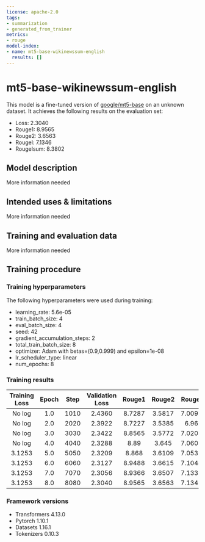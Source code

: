 ```yaml
---
license: apache-2.0
tags:
- summarization
- generated_from_trainer
metrics:
- rouge
model-index:
- name: mt5-base-wikinewssum-english
  results: []
---
```


<!-- This model card has been generated automatically according to the information the Trainer had access to. You
should probably proofread and complete it, then remove this comment. -->

# mt5-base-wikinewssum-english

This model is a fine-tuned version of [google/mt5-base](https://huggingface.co/google/mt5-base) on an unknown dataset.
It achieves the following results on the evaluation set:
- Loss: 2.3040
- Rouge1: 8.9565
- Rouge2: 3.6563
- Rougel: 7.1346
- Rougelsum: 8.3802

## Model description

More information needed

## Intended uses & limitations

More information needed

## Training and evaluation data

More information needed

## Training procedure

### Training hyperparameters

The following hyperparameters were used during training:
- learning_rate: 5.6e-05
- train_batch_size: 4
- eval_batch_size: 4
- seed: 42
- gradient_accumulation_steps: 2
- total_train_batch_size: 8
- optimizer: Adam with betas=(0.9,0.999) and epsilon=1e-08
- lr_scheduler_type: linear
- num_epochs: 8

### Training results

| Training Loss | Epoch | Step | Validation Loss | Rouge1 | Rouge2 | Rougel | Rougelsum |
|:-------------:|:-----:|:----:|:---------------:|:------:|:------:|:------:|:---------:|
| No log        | 1.0   | 1010 | 2.4360          | 8.7287 | 3.5817 | 7.0093 | 8.1879    |
| No log        | 2.0   | 2020 | 2.3922          | 8.7227 | 3.5385 | 6.96   | 8.1887    |
| No log        | 3.0   | 3030 | 2.3422          | 8.8565 | 3.5772 | 7.0203 | 8.2957    |
| No log        | 4.0   | 4040 | 2.3288          | 8.89   | 3.645  | 7.0602 | 8.3314    |
| 3.1253        | 5.0   | 5050 | 2.3209          | 8.868  | 3.6109 | 7.0537 | 8.299     |
| 3.1253        | 6.0   | 6060 | 2.3127          | 8.9488 | 3.6615 | 7.1044 | 8.3785    |
| 3.1253        | 7.0   | 7070 | 2.3056          | 8.9366 | 3.6507 | 7.1338 | 8.3615    |
| 3.1253        | 8.0   | 8080 | 2.3040          | 8.9565 | 3.6563 | 7.1346 | 8.3802    |


### Framework versions

- Transformers 4.13.0
- Pytorch 1.10.1
- Datasets 1.16.1
- Tokenizers 0.10.3
